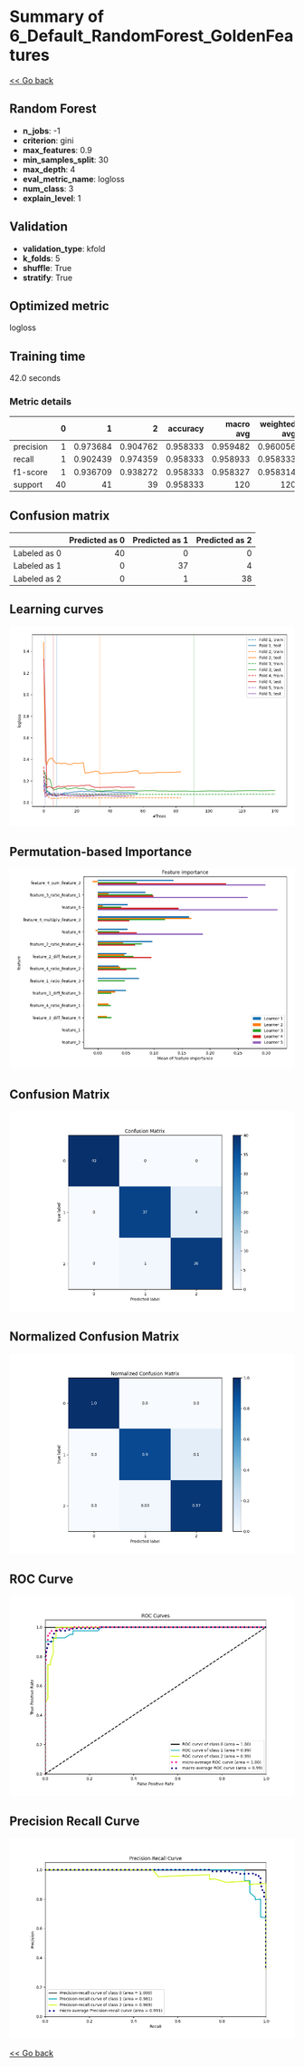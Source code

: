 # Summary of 6_Default_RandomForest_GoldenFeatures

[<< Go back](../README.md)


## Random Forest
- **n_jobs**: -1
- **criterion**: gini
- **max_features**: 0.9
- **min_samples_split**: 30
- **max_depth**: 4
- **eval_metric_name**: logloss
- **num_class**: 3
- **explain_level**: 1

## Validation
 - **validation_type**: kfold
 - **k_folds**: 5
 - **shuffle**: True
 - **stratify**: True

## Optimized metric
logloss

## Training time

42.0 seconds

### Metric details
|           |   0 |         1 |         2 |   accuracy |   macro avg |   weighted avg |   logloss |
|:----------|----:|----------:|----------:|-----------:|------------:|---------------:|----------:|
| precision |   1 |  0.973684 |  0.904762 |   0.958333 |    0.959482 |       0.960056 |  0.123766 |
| recall    |   1 |  0.902439 |  0.974359 |   0.958333 |    0.958933 |       0.958333 |  0.123766 |
| f1-score  |   1 |  0.936709 |  0.938272 |   0.958333 |    0.958327 |       0.958314 |  0.123766 |
| support   |  40 | 41        | 39        |   0.958333 |  120        |     120        |  0.123766 |


## Confusion matrix
|              |   Predicted as 0 |   Predicted as 1 |   Predicted as 2 |
|:-------------|-----------------:|-----------------:|-----------------:|
| Labeled as 0 |               40 |                0 |                0 |
| Labeled as 1 |                0 |               37 |                4 |
| Labeled as 2 |                0 |                1 |               38 |

## Learning curves
![Learning curves](learning_curves.png)

## Permutation-based Importance
![Permutation-based Importance](permutation_importance.png)
## Confusion Matrix

![Confusion Matrix](confusion_matrix.png)


## Normalized Confusion Matrix

![Normalized Confusion Matrix](confusion_matrix_normalized.png)


## ROC Curve

![ROC Curve](roc_curve.png)


## Precision Recall Curve

![Precision Recall Curve](precision_recall_curve.png)



[<< Go back](../README.md)

